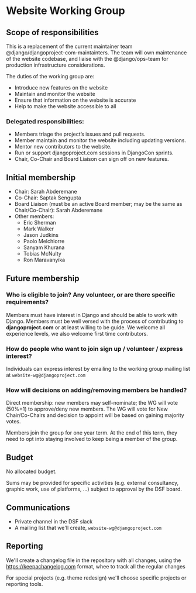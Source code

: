 # Website Working Group

## Scope of responsibilities

This is a replacement of the current maintainer team @django/djangoproject-com-maintainters. The team will own maintenance of the website codebase, and liaise with the @django/ops-team for production infrastructure considerations.

The duties of the working group are:
- Introduce new features on the website
- Maintain and monitor the website 
- Ensure that information on the website is accurate 
- Help to make the website accessible to all


### Delegated responsibilities:
- Members triage the project’s issues and pull requests.
- Member maintain and monitor the website including updating versions.
- Mentor new contributors to the website.
- Run or support djangoproject.com sessions in DjangoCon sprints.
- Chair, Co-Chair and Board Liaison can sign off on new features.

## Initial membership

- Chair: Sarah Abderemane
- Co-Chair: Saptak Sengupta
- Board Liaison (must be an active Board member; may be the same as Chair/Co-Chair): Sarah Abderemane
- Other members:
    - Eric Sherman
    - Mark Walker
    - Jason Judkins
    - Paolo Melchiorre
    - Sanyam Khurana
    - Tobias McNulty
    - Ron Maravanyika

## Future membership

### Who is eligible to join? Any volunteer, or are there specific requirements?

Members must have interest in Django and should be able to work with Django. Members must be well versed with the process of contributing to **djangoproject.com** or at least willing to be guide. We welcome all experience levels, we also welcome first time contributors. 

### How do people who want to join sign up / volunteer / express interest?
Individuals can express interest by emailing to the working group mailing list at `website-wg@djangoproject.com` 

### How will decisions on adding/removing members be handled?
Direct membership: new members may self-nominate; the WG will vote (50%+1) to approve/deny new members. The WG will vote for New Chair/Co-Chairs and decision to appoint will be based on gaining majority votes.

Members join the group for one year term. At the end of this term, they need to opt into staying involved to keep being 
a member of the group.

## Budget
No allocated budget.

Sums may be provided for specific activities (e.g. external consultancy, graphic work, use of platforms, ...) subject to approval by the DSF board.

## Communications
- Private channel in the DSF slack
- A mailing list that we'll create, `website-wg@djangoproject.com`

## Reporting

We'll create a changelog file in the repository with all changes, using the https://keepachangelog.com format, whee to track all the regular changes 

For special projects (e.g. theme redesign) we'll choose specific projects or reporting tools.
